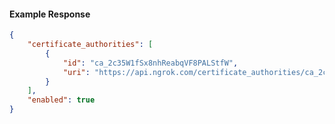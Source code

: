 <!-- Code generated for API Clients. DO NOT EDIT. -->

#### Example Response

```json
{
	"certificate_authorities": [
		{
			"id": "ca_2c35W1fSx8nhReabqVF8PALStfW",
			"uri": "https://api.ngrok.com/certificate_authorities/ca_2c35W1fSx8nhReabqVF8PALStfW"
		}
	],
	"enabled": true
}
```

